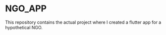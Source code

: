 # NGO_APP
This repository contains the actual project where I created a flutter app for a hypothetical NGO.
